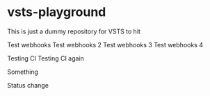 # vsts-playground

This is just a dummy repository for VSTS to hit

Test webhooks
Test webhooks 2
Test webhooks 3
Test webhooks 4

Testing CI
Testing CI again

Something

Status change
